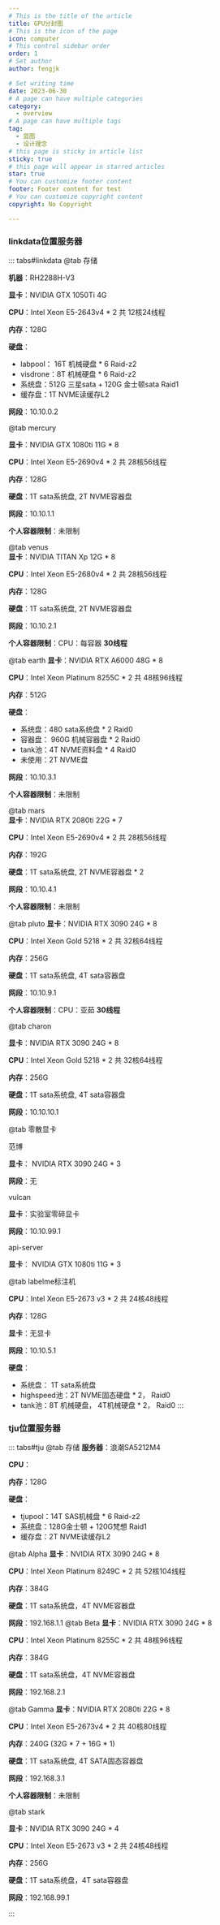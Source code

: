 ```yaml
---
# This is the title of the article
title: GPU分封图
# This is the icon of the page
icon: computer
# This control sidebar order
order: 1
# Set author
author: fengjk

# Set writing time
date: 2023-06-30
# A page can have multiple categories
category:
  - overview
# A page can have multiple tags
tag:
  - 蓝图
  - 设计理念
# this page is sticky in article list
sticky: true
# this page will appear in starred articles
star: true
# You can customize footer content
footer: Footer content for test
# You can customize copyright content
copyright: No Copyright

---
```


### linkdata位置服务器
::: tabs#linkdata
@tab 存储

**机器**：RH2288H-V3

**显卡**：NVIDIA GTX 1050Ti 4G

**CPU**：Intel Xeon E5-2643v4 * 2 共 12核24线程

**内存**：128G

**硬盘**：
- labpool： 16T 机械硬盘 * 6 Raid-z2
- visdrone：8T 机械硬盘 * 6 Raid-z2
- 系统盘：512G 三星sata + 120G 金士顿sata Raid1
- 缓存盘：1T NVME读缓存L2

**网段**：10.10.0.2

@tab mercury

**显卡**：NVIDIA GTX 1080ti 11G * 8

**CPU**：Intel Xeon E5-2690v4 * 2 共 28核56线程

**内存**：128G

**硬盘**：1T sata系统盘, 2T NVME容器盘

**网段**：10.10.1.1

**个人容器限制**：未限制

@tab venus      
**显卡**：NVIDIA TITAN Xp 12G * 8

**CPU**：Intel Xeon E5-2680v4 * 2 共 28核56线程

**内存**：128G

**硬盘**：1T sata系统盘, 2T NVME容器盘

**网段**：10.10.2.1

**个人容器限制**：CPU：每容器 **30线程**

@tab earth
**显卡**：NVIDIA RTX A6000 48G * 8

**CPU**：Intel Xeon Platinum 8255C * 2 共 48核96线程

**内存**：512G

**硬盘**：
- 系统盘：480 sata系统盘 * 2 Raid0
- 容器盘： 960G 机械容器盘 * 2 Raid0
- tank池：4T NVME资料盘 * 4 Raid0
- 未使用：2T NVME盘

**网段**：10.10.3.1

**个人容器限制**：未限制

@tab mars  
**显卡**：NVIDIA RTX 2080ti 22G * 7

**CPU**：Intel Xeon E5-2690v4 * 2 共 28核56线程

**内存**：192G

**硬盘**：1T sata系统盘, 2T NVME容器盘 * 2

**网段**：10.10.4.1

**个人容器限制**：未限制

@tab pluto
**显卡**：NVIDIA RTX 3090 24G * 8

**CPU**：Intel Xeon Gold 5218 * 2 共 32核64线程

**内存**：256G

**硬盘**：1T sata系统盘, 4T sata容器盘

**网段**：10.10.9.1

**个人容器限制**：CPU：亚茹 **30线程**

@tab charon

**显卡**：NVIDIA RTX 3090 24G * 8

**CPU**：Intel Xeon Gold 5218 * 2 共 32核64线程

**内存**：256G

**硬盘**：1T sata系统盘, 4T sata容器盘

**网段**：10.10.10.1

@tab 零散显卡

范博

**显卡**： NVIDIA RTX 3090 24G * 3

**网段**：无

vulcan

**显卡**：实验室零碎显卡

**网段**：10.10.99.1

api-server

**显卡**： NVIDIA GTX 1080ti 11G * 3

@tab labelme标注机

**CPU**：Intel Xeon E5-2673 v3 * 2 共 24核48线程

**内存**：128G

**显卡**：无显卡

**网段**：10.10.5.1

**硬盘**： 
- 系统盘： 1T sata系统盘
- highspeed池：2T NVME固态硬盘 * 2， Raid0
- tank池：8T 机械硬盘， 4T机械硬盘 * 2， Raid0
:::


### tju位置服务器

::: tabs#tju
@tab 存储 
**服务器**：浪潮SA5212M4

**CPU**：

**内存**：128G

**硬盘**：
- tjupool：14T SAS机械盘 * 6 Raid-z2
- 系统盘：128G金士顿 + 120G梵想 Raid1
- 缓存盘：2T NVME读缓存L2

@tab Alpha
**显卡**：NVIDIA RTX 3090 24G * 8

**CPU**：Intel Xeon Platinum 8249C * 2 共 52核104线程

**内存**：384G

**硬盘**：1T sata系统盘，4T NVME容器盘

**网段**：192.168.1.1
@tab Beta
**显卡**：NVIDIA RTX 3090 24G * 8

**CPU**：Intel Xeon Platinum 8255C * 2 共 48核96线程

**内存**：384G

**硬盘**：1T sata系统盘，4T NVME容器盘

**网段**：192.168.2.1

@tab Gamma
**显卡**：NVIDIA RTX 2080ti 22G * 8

**CPU**：Intel Xeon E5-2673v4 * 2 共 40核80线程

**内存**：240G (32G * 7 + 16G * 1)

**硬盘**：1T sata系统盘, 4T SATA固态容器盘

**网段**：192.168.3.1

**个人容器限制**：未限制
<!-- @tab Africa (no-budget)
**显卡**：NVIDIA RTX 3080 20G * 8

**CPU**：Intel Xeon Silver 4210R * 2 共 20核40线程

**内存**：192G

**硬盘**：1T sata系统盘, 2T NVME容器盘

**网段**：

**个人容器限制**：未限制 -->
@tab stark

**显卡**：NVIDIA RTX 3090 24G * 4

**CPU**：Intel Xeon E5-2673 v3 * 2 共 24核48线程

**内存**：256G

**硬盘**：1T sata系统盘，4T sata容器盘

**网段**：192.168.99.1


:::